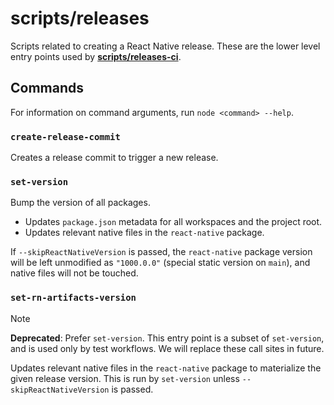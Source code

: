 # scripts/releases

Scripts related to creating a React Native release. These are the lower level entry points used by [**scripts/releases-ci**](https://github.com/facebook/react-native/tree/main/scripts/releases-ci).

## Commands

For information on command arguments, run `node <command> --help`.

### `create-release-commit`

Creates a release commit to trigger a new release.

### `set-version`

Bump the version of all packages.

- Updates `package.json` metadata for all workspaces and the project root.
- Updates relevant native files in the `react-native` package.

If `--skipReactNativeVersion` is passed, the `react-native` package version will be left unmodified as `"1000.0.0"` (special static version on `main`), and native files will not be touched.

### `set-rn-artifacts-version`

> [!Note]
> **Deprecated**: Prefer `set-version`. This entry point is a subset of `set-version`, and is used only by test workflows. We will replace these call sites in future.

Updates relevant native files in the `react-native` package to materialize the given release version. This is run by `set-version` unless `--skipReactNativeVersion` is passed.
